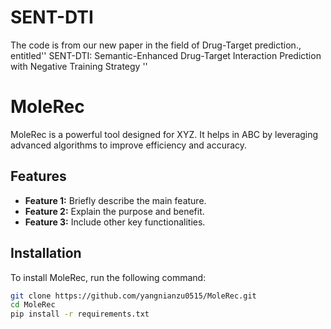 # SENT-DTI
The code is from our new paper in the field of Drug-Target prediction., entitled'' SENT-DTI: Semantic-Enhanced Drug-Target Interaction Prediction with Negative Training Strategy ''
# MoleRec

MoleRec is a powerful tool designed for XYZ. It helps in ABC by leveraging advanced algorithms to improve efficiency and accuracy.

## Features

- **Feature 1:** Briefly describe the main feature.
- **Feature 2:** Explain the purpose and benefit.
- **Feature 3:** Include other key functionalities.

## Installation

To install MoleRec, run the following command:

```bash
git clone https://github.com/yangnianzu0515/MoleRec.git
cd MoleRec
pip install -r requirements.txt


